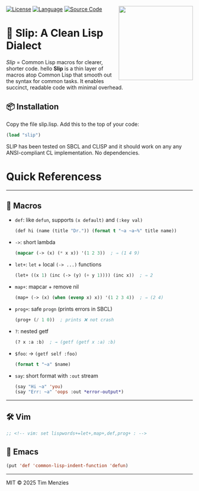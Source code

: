 <p>
<img width=200 align=right src="https://www.lisperati.com/lisplogo_flag2_256.png">
<a href="https://github.com/timm/slip/blob/main/LICENSE.md"><img 
  src="https://img.shields.io/badge/license-MIT-brightgreen.svg?xstyle=for-the-badge" 
  alt="License"></a>
<a href="https://gigamonkeys.com/book/introduction-why-lisp"><img 
  src="https://img.shields.io/badge/language-Lisp-purple.svg?xstyle=for-the-badge" 
  alt="Language"></a>
<a href="https://github.com/timm/slip"><img 
  src="https://img.shields.io/badge/src-code-orange.svg?xstyle=for-the-badge" 
  alt="Source Code"></a>
</p>

# 🧠 Slip: A Clean Lisp Dialect

_Slip_ = Common Lisp macros for clearer, shorter code.
hello
**Slip** is a thin layer of macros atop Common Lisp that smooth out the
syntax for common tasks. It enables succinct, readable code with minimal
overhead.

## 📦 Installation

Copy the file slip.lisp. Add this to the top of your code:

```lisp
(load "slip")
```

SLIP has been tested on SBCL and CLISP and it should work on any
any ANSI-compliant CL implementation. No dependencies.


# Quick Referencess


---

## 🔧 Macros

- `def`: like `defun`, supports `(x default)` and `(:key val)`
  ```lisp
  (def hi (name (title "Dr.")) (format t "~a ~a~%" title name))
  ```

- `->`: short lambda
  ```lisp
  (mapcar (-> (x) (* x x)) '(1 2 3))  ; ⇒ (1 4 9)
  ```

- `let+`: `let` + local `(-> ...)` functions
  ```lisp
  (let+ ((x 1) (inc (-> (y) (+ y 1)))) (inc x))  ; ⇒ 2
  ```

- `map+`: mapcar + remove nil
  ```lisp
  (map+ (-> (x) (when (evenp x) x)) '(1 2 3 4))  ; ⇒ (2 4)
  ```

- `prog+`: safe `progn` (prints errors in SBCL)
  ```lisp
  (prog+ (/ 1 0))  ; prints ❌ not crash
  ```

- `?`: nested getf
  ```lisp
  (? x :a :b)  ; → (getf (getf x :a) :b)
  ```

- `$foo`: → `(getf self :foo)`
  ```lisp
  (format t "~a" $name)
  ```

- `say`: short format with `:out` stream
  ```lisp
  (say "Hi ~a" 'you)
  (say "Err: ~a" 'oops :out *error-output*)
  ```

---

## 🛠 Vim

```lisp
;; <!-- vim: set lispwords+=let+,map+,def,prog+ : -->
```

## 🧠 Emacs

```lisp
(put 'def 'common-lisp-indent-function 'defun)
```

---

MIT © 2025 Tim Menzies
